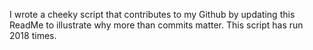 I wrote a cheeky script that contributes to my Github by updating this ReadMe to illustrate why more than commits matter. This script has run 2018 times.